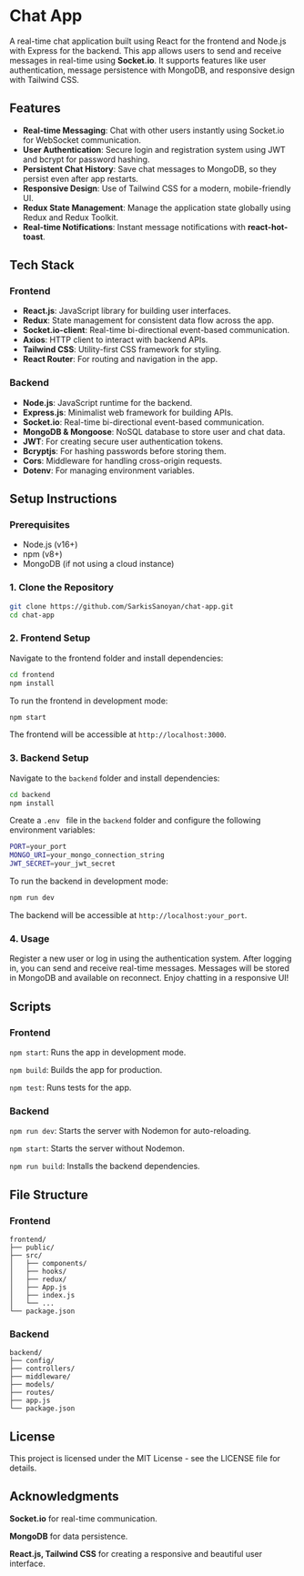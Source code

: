 # Chat App

A real-time chat application built using React for the frontend and Node.js with Express for the backend. This app allows users to send and receive messages in real-time using **Socket.io**. It supports features like user authentication, message persistence with MongoDB, and responsive design with Tailwind CSS.

## Features

- **Real-time Messaging**: Chat with other users instantly using Socket.io for WebSocket communication.
- **User Authentication**: Secure login and registration system using JWT and bcrypt for password hashing.
- **Persistent Chat History**: Save chat messages to MongoDB, so they persist even after app restarts.
- **Responsive Design**: Use of Tailwind CSS for a modern, mobile-friendly UI.
- **Redux State Management**: Manage the application state globally using Redux and Redux Toolkit.
- **Real-time Notifications**: Instant message notifications with **react-hot-toast**.

## Tech Stack

### Frontend
- **React.js**: JavaScript library for building user interfaces.
- **Redux**: State management for consistent data flow across the app.
- **Socket.io-client**: Real-time bi-directional event-based communication.
- **Axios**: HTTP client to interact with backend APIs.
- **Tailwind CSS**: Utility-first CSS framework for styling.
- **React Router**: For routing and navigation in the app.

### Backend
- **Node.js**: JavaScript runtime for the backend.
- **Express.js**: Minimalist web framework for building APIs.
- **Socket.io**: Real-time bi-directional event-based communication.
- **MongoDB & Mongoose**: NoSQL database to store user and chat data.
- **JWT**: For creating secure user authentication tokens.
- **Bcryptjs**: For hashing passwords before storing them.
- **Cors**: Middleware for handling cross-origin requests.
- **Dotenv**: For managing environment variables.

## Setup Instructions

### Prerequisites
- Node.js (v16+)
- npm (v8+)
- MongoDB (if not using a cloud instance)

### 1. Clone the Repository
```bash
git clone https://github.com/SarkisSanoyan/chat-app.git
cd chat-app
```

### 2. Frontend Setup
Navigate to the frontend folder and install dependencies:
```bash
cd frontend
npm install
```
To run the frontend in development mode:
```bash
npm start
```
The frontend will be accessible at ```http://localhost:3000```.

### 3. Backend Setup
Navigate to the ```backend``` folder and install dependencies:
```bash
cd backend
npm install
```
Create a ```.env ``` file in the ```backend``` folder and configure the following environment variables:
```bash
PORT=your_port
MONGO_URI=your_mongo_connection_string
JWT_SECRET=your_jwt_secret
```
To run the backend in development mode:
```bash
npm run dev
```
The backend will be accessible at ```http://localhost:your_port```.

### 4. Usage
Register a new user or log in using the authentication system.
After logging in, you can send and receive real-time messages.
Messages will be stored in MongoDB and available on reconnect.
Enjoy chatting in a responsive UI!

## Scripts

### Frontend

```npm start```: Runs the app in development mode.

```npm build```: Builds the app for production.

```npm test```: Runs tests for the app.

### Backend

```npm run dev```: Starts the server with Nodemon for auto-reloading.

```npm start```: Starts the server without Nodemon.

```npm run build```: Installs the backend dependencies.

## File Structure

### Frontend

```plaintext
frontend/
├── public/
├── src/
│   ├── components/
│   ├── hooks/
│   ├── redux/
│   ├── App.js
│   ├── index.js
│   └── ...
└── package.json
```

### Backend
```plaintext
backend/
├── config/
├── controllers/
├── middleware/
├── models/
├── routes/
├── app.js
└── package.json
```

## License

This project is licensed under the MIT License - see the LICENSE file for details.

## Acknowledgments

**Socket.io** for real-time communication.

**MongoDB** for data persistence.

**React.js, Tailwind CSS** for creating a responsive and beautiful user interface.
